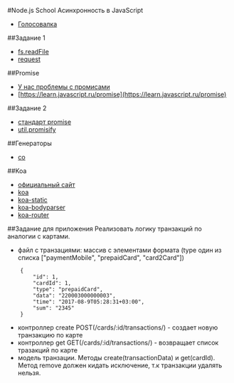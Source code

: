 #Node.js School Асинхронность в JavaScript 

- [Голосовалка](http://realtime-poll.ru/)

##Задание 1
- [fs.readFile](https://nodejs.org/api/fs.html#fs_fs_readfile_path_options_callback)
- [request](https://www.npmjs.com/package/request)

##Promise
- [У нас проблемы с промисами](https://habrahabr.ru/company/mailru/blog/269465/)
- [https://learn.javascript.ru/promise](https://learn.javascript.ru/promise)

##Задание 2
- [стандарт promise](http://www.ecma-international.org/ecma-262/6.0/index.html#sec-promise-objects)
- [util.promisify](https://nodejs.org/api/util.html#util_util_promisify_original)

##Генераторы
- [co](https://github.com/tj/co)

##Koa
- [официальный сайт](http://koajs.com/)
- [koa](https://github.com/koajs/koa)
- [koa-static](https://github.com/koajs/static)
- [koa-bodyparser](https://github.com/koajs/bodyparser)
- [koa-router](https://github.com/alexmingoia/koa-router)

##Задание для приложения
Реализовать логику транзакций по аналогии с картами.
- файл с транзациями: массив с элементами формата (type один из списка ["paymentMobile", "prepaidCard", "card2Card"])
```
	{
		"id": 1,
		"cardId": 1,
		"type": "prepaidCard",
		"data": "220003000000003",
		"time": "2017-08-9T05:28:31+03:00",
		"sum": "2345"
	}
```
- контроллер create POST(/cards/:id/transactions/) - создает новую транзакцию по карте
- контроллер get GET(/cards/:id/transactions/) - возвращает список тразакций по карте
- модель транзации. Методы create(transactionData) и get(cardId). Метод remove должен кидать исключение, т.к транзакции удалять нельзя. 

